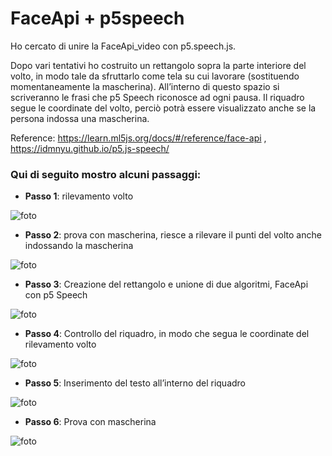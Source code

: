 # FaceApi + p5speech

Ho cercato di unire la FaceApi_video con p5.speech.js. 

Dopo vari tentativi ho costruito un rettangolo sopra la parte interiore del volto, in modo tale da sfruttarlo come tela su cui lavorare (sostituendo momentaneamente la mascherina). 
All’interno di questo spazio si scriveranno le frasi che p5 Speech riconosce ad ogni pausa.
Il riquadro segue le coordinate del volto, perciò potrà essere visualizzato anche se la persona indossa una mascherina.

Reference: https://learn.ml5js.org/docs/#/reference/face-api , https://idmnyu.github.io/p5.js-speech/


### Qui di seguito mostro alcuni passaggi:


-	**Passo 1**: rilevamento volto

![foto](https://github.com/ileniab/archive/blob/master/ileniab/INVISIBLE/5.Prove_algoritmi/FaceApi_Video_Landmarks_%2B_P5speech/prova_face_speech_1.png)

-	**Passo 2**: prova con mascherina, riesce a rilevare il punti del volto anche indossando la mascherina

![foto](https://github.com/ileniab/archive/blob/master/ileniab/INVISIBLE/5.Prove_algoritmi/FaceApi_Video_Landmarks_%2B_P5speech/prova_face_speech_2.png)

-	**Passo 3**: Creazione del rettangolo e unione di due algoritmi, FaceApi con p5 Speech

![foto](https://github.com/ileniab/archive/blob/master/ileniab/INVISIBLE/5.Prove_algoritmi/FaceApi_Video_Landmarks_%2B_P5speech/prova_face_speech_3.png)

-	**Passo 4**: Controllo del riquadro, in modo che segua le coordinate del rilevamento volto

![foto](https://github.com/ileniab/archive/blob/master/ileniab/INVISIBLE/5.Prove_algoritmi/FaceApi_Video_Landmarks_%2B_P5speech/prova_face_speech_4.png)

-	**Passo 5**: Inserimento del testo all’interno del riquadro

![foto](https://github.com/ileniab/archive/blob/master/ileniab/INVISIBLE/5.Prove_algoritmi/FaceApi_Video_Landmarks_%2B_P5speech/prova_face_speech_5.png)

-	**Passo 6**: Prova con mascherina

![foto](https://github.com/ileniab/archive/blob/master/ileniab/INVISIBLE/5.Prove_algoritmi/FaceApi_Video_Landmarks_%2B_P5speech/prova_face_speech_6.png)
